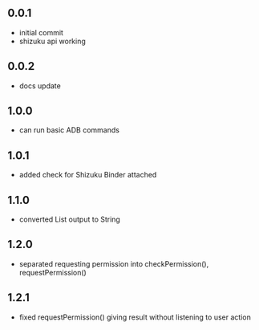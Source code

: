 ## 0.0.1

- initial commit
- shizuku api working

## 0.0.2

- docs update

## 1.0.0

- can run basic ADB commands 

## 1.0.1

- added check for Shizuku Binder attached

## 1.1.0

- converted List<String> output to String

## 1.2.0

- separated requesting permission into checkPermission(), requestPermission()

## 1.2.1

- fixed requestPermission() giving result without listening to user action